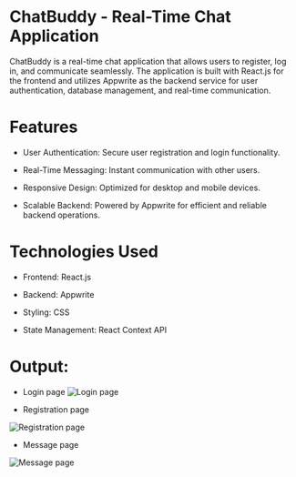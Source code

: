 
# ChatBuddy - Real-Time Chat Application

ChatBuddy is a real-time chat application that allows users to register, log in, and communicate seamlessly. The application is built with React.js for the frontend and utilizes Appwrite as the backend service for user authentication, database management, and real-time communication.

# Features
- User Authentication: Secure user registration and login functionality.

- Real-Time Messaging: Instant communication with other users.

- Responsive Design: Optimized for desktop and mobile devices.

- Scalable Backend: Powered by Appwrite for efficient and reliable backend operations.

# Technologies Used
- Frontend: React.js

- Backend: Appwrite

-  Styling: CSS

- State Management: React Context API 


# Output:

- Login page
  <img src="https://github.com/irshad1601/ChatBuddy/blob/main/src/assets/login.JPG" alt="Login page" />

- Registration page
<img src="https://github.com/irshad1601/ChatBuddy/blob/main/src/assets/register.JPG" alt="Registration page" />


- Message page
<img src="https://github.com/irshad1601/ChatBuddy/blob/main/src/assets/message.JPG" alt="Message page" />


